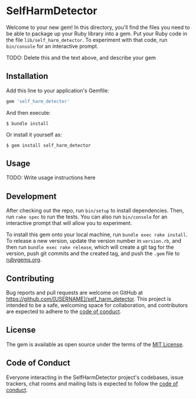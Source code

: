 # SelfHarmDetector

Welcome to your new gem! In this directory, you'll find the files you need to be able to package up your Ruby library into a gem. Put your Ruby code in the file `lib/self_harm_detector`. To experiment with that code, run `bin/console` for an interactive prompt.

TODO: Delete this and the text above, and describe your gem

## Installation

Add this line to your application's Gemfile:

```ruby
gem 'self_harm_detector'
```

And then execute:

    $ bundle install

Or install it yourself as:

    $ gem install self_harm_detector

## Usage

TODO: Write usage instructions here

## Development

After checking out the repo, run `bin/setup` to install dependencies. Then, run `rake spec` to run the tests. You can also run `bin/console` for an interactive prompt that will allow you to experiment.

To install this gem onto your local machine, run `bundle exec rake install`. To release a new version, update the version number in `version.rb`, and then run `bundle exec rake release`, which will create a git tag for the version, push git commits and the created tag, and push the `.gem` file to [rubygems.org](https://rubygems.org).

## Contributing

Bug reports and pull requests are welcome on GitHub at https://github.com/[USERNAME]/self_harm_detector. This project is intended to be a safe, welcoming space for collaboration, and contributors are expected to adhere to the [code of conduct](https://github.com/[USERNAME]/self_harm_detector/blob/master/CODE_OF_CONDUCT.md).

## License

The gem is available as open source under the terms of the [MIT License](https://opensource.org/licenses/MIT).

## Code of Conduct

Everyone interacting in the SelfHarmDetector project's codebases, issue trackers, chat rooms and mailing lists is expected to follow the [code of conduct](https://github.com/[USERNAME]/self_harm_detector/blob/master/CODE_OF_CONDUCT.md).
